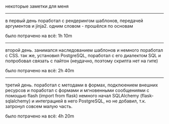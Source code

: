 некоторые заметки для меня

---

в первый день поработал с рендерингом шаблонов, передачей аргументов и jinja2. одним словом - прошёлся по основам

было потрачено на всё: 1h 10m

---

второй день. занимался наследованием шаблонов и немного поработал с CSS. 
так же, установил PostgreSQL, поработал с его диалектом SQL и попробовал связать с пайтон (неудачно, поэтому скрипта нет на гите)

было потрачено на всё: 2h 40m

---

третий день. поработал с методами в формах, подклюением внешних ресурсов и поработал с формами и мгновенными сообщениями с помощью flash (import from flask)
немного начал SQLAlchemy (flask-sqlalchemy) и интеграцией в него PostgreSQL, но не добавил, т.к. затронул совсем малую часть.

было потрачено на всё: 4h 20m
